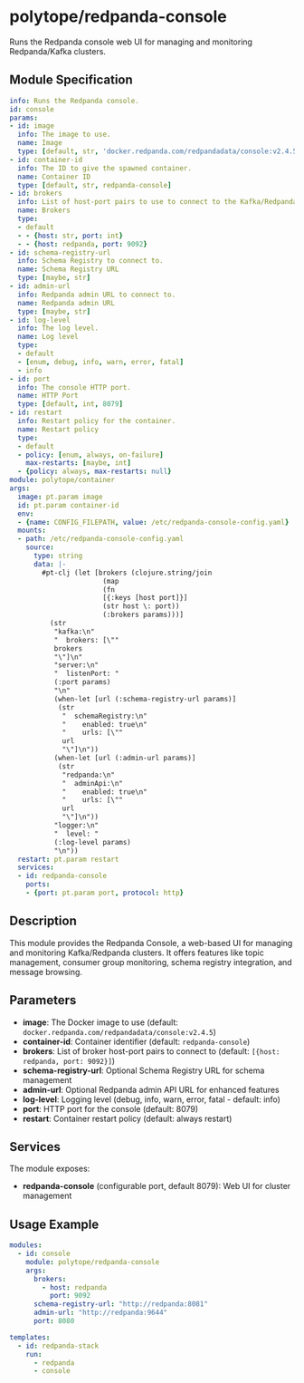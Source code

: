 # polytope/redpanda-console

Runs the Redpanda console web UI for managing and monitoring Redpanda/Kafka clusters.

## Module Specification

```yml
info: Runs the Redpanda console.
id: console
params:
- id: image
  info: The image to use.
  name: Image
  type: [default, str, 'docker.redpanda.com/redpandadata/console:v2.4.5']
- id: container-id
  info: The ID to give the spawned container.
  name: Container ID
  type: [default, str, redpanda-console]
- id: brokers
  info: List of host-port pairs to use to connect to the Kafka/Redpanda cluster.
  name: Brokers
  type:
  - default
  - - {host: str, port: int}
  - - {host: redpanda, port: 9092}
- id: schema-registry-url
  info: Schema Registry to connect to.
  name: Schema Registry URL
  type: [maybe, str]
- id: admin-url
  info: Redpanda admin URL to connect to.
  name: Redpanda admin URL
  type: [maybe, str]
- id: log-level
  info: The log level.
  name: Log level
  type:
  - default
  - [enum, debug, info, warn, error, fatal]
  - info
- id: port
  info: The console HTTP port.
  name: HTTP Port
  type: [default, int, 8079]
- id: restart
  info: Restart policy for the container.
  name: Restart policy
  type:
  - default
  - policy: [enum, always, on-failure]
    max-restarts: [maybe, int]
  - {policy: always, max-restarts: null}
module: polytope/container
args:
  image: pt.param image
  id: pt.param container-id
  env:
  - {name: CONFIG_FILEPATH, value: /etc/redpanda-console-config.yaml}
  mounts:
  - path: /etc/redpanda-console-config.yaml
    source:
      type: string
      data: |-
        #pt-clj (let [brokers (clojure.string/join
                       (map
                       (fn
                       [{:keys [host port]}]
                       (str host \: port))
                       (:brokers params)))]
          (str
           "kafka:\n"
           "  brokers: [\""
           brokers
           "\"]\n"
           "server:\n"
           "  listenPort: "
           (:port params)
           "\n"
           (when-let [url (:schema-registry-url params)]
            (str
             "  schemaRegistry:\n"
             "    enabled: true\n"
             "    urls: [\""
             url
             "\"]\n"))
           (when-let [url (:admin-url params)]
            (str
             "redpanda:\n"
             "  adminApi:\n"
             "    enabled: true\n"
             "    urls: [\""
             url
             "\"]\n"))
           "logger:\n"
           "  level: "
           (:log-level params)
           "\n"))
  restart: pt.param restart
  services:
  - id: redpanda-console
    ports:
    - {port: pt.param port, protocol: http}
```

## Description

This module provides the Redpanda Console, a web-based UI for managing and monitoring Kafka/Redpanda clusters. It offers features like topic management, consumer group monitoring, schema registry integration, and message browsing.

## Parameters

- **image**: The Docker image to use (default: `docker.redpanda.com/redpandadata/console:v2.4.5`)
- **container-id**: Container identifier (default: `redpanda-console`)
- **brokers**: List of broker host-port pairs to connect to (default: `[{host: redpanda, port: 9092}]`)
- **schema-registry-url**: Optional Schema Registry URL for schema management
- **admin-url**: Optional Redpanda admin API URL for enhanced features
- **log-level**: Logging level (debug, info, warn, error, fatal - default: info)
- **port**: HTTP port for the console (default: 8079)
- **restart**: Container restart policy (default: always restart)

## Services

The module exposes:

- **redpanda-console** (configurable port, default 8079): Web UI for cluster management

## Usage Example

```yaml
modules:
  - id: console
    module: polytope/redpanda-console
    args:
      brokers:
        - host: redpanda
          port: 9092
      schema-registry-url: "http://redpanda:8081"
      admin-url: "http://redpanda:9644"
      port: 8080

templates:
  - id: redpanda-stack
    run:
      - redpanda
      - console
